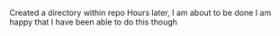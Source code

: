 Created a directory within repo
Hours later, I am about to be done
I am happy that I have been able to do this though
